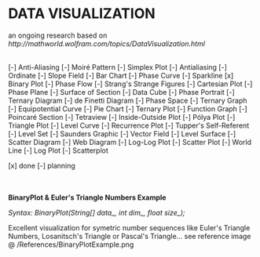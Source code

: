 <h1>DATA VISUALIZATION</h1>
an ongoing research based on 
<i>http://mathworld.wolfram.com/topics/DataVisualization.html</i><br><br>

 [-] Anti-Aliasing         [-] Moiré Pattern          [-] Simplex Plot
 [-] Antialiasing          [-] Ordinate               [-] Slope Field
 [-] Bar Chart             [-] Phase Curve            [-] Sparkline
 [x] Binary Plot           [-] Phase Flow             [-] Strang's Strange Figures
 [-] Cartesian Plot        [-] Phase Plane            [-] Surface of Section
 [-] Data Cube             [-] Phase Portrait         [-] Ternary Diagram
 [-] de Finetti Diagram    [-] Phase Space            [-] Ternary Graph
 [-] Equipotential Curve   [-] Pie Chart              [-] Ternary Plot
 [-] Function Graph        [-] Poincaré Section       [-] Tetraview
 [-] Inside-Outside Plot   [-] Pólya Plot             [-] Triangle Plot
 [-] Level Curve           [-] Recurrence Plot        [-] Tupper's Self-Referent
 [-] Level Set             [-] Saunders Graphic       [-] Vector Field
 [-] Level Surface         [-] Scatter Diagram        [-] Web Diagram
 [-] Log-Log Plot          [-] Scatter Plot           [-] World Line
 [-] Log Plot              [-] Scatterplot 
 
 [x] done [-] planning

<br><br>
<b>BinaryPlot & Euler's Triangle Numbers Example</b>

<i>Syntax: BinaryPlot(String[] data_, int dim_, float size_);</i>

Excellent visualization for symetric number sequences like Euler's Triangle Numbers, Losanitsch's Triangle or Pascal's Triangle...
see reference image @ /References/BinaryPlotExample.png
